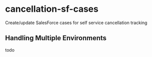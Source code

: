 # cancellation-sf-cases
Create/update SalesForce cases for self service cancellation tracking

## Handling Multiple Environments 
todo